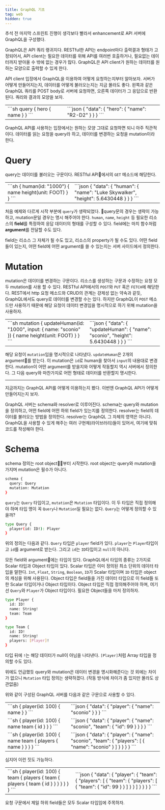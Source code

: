 ```yaml
---
title: GraphQL 기초
tag: web
hidden: true
---
```


추석 전 마지막 스프린트 진행이 생각보다 빨라서 enhancement로 API 서버에 GraphQL을 구성했다.

GraphQL은 API 쿼리 랭귀지다. RESTful한 API는 endpoint마다 출력결과 형태가 고정되어서, API client는 필요한 데이터를 위해 API를 여러번 호출하거나, 필요없는 데이터까지 받아올 수 밖에 없는 경우가 많다. GraphQL은 API client가 원하는 데이터를 원하는 모양으로 출력할 수 있게 한다.

API client 입장에서 GraphQL을 이용하여 어떻게 요청하는지부터 알아보자. 서버가 어떻게 만들어지는지, 데이터를 어떻게 불러오는지는 지금 몰라도 좋다. 왼쪽과 같은 GraphQL 쿼리를 POST body로 서버에 요청하면, 오른쪽 데이터가 그 응답으로 반환된다. 쿼리와 결과의 모양을 보자.

<table>
<td>
<div markdown="1">
```sh
query {
  hero {
    name
  }
}
```
</div>
</td>
<td>
<div markdown="1">
```json
{
  "data": {
    "hero": {
      "name": "R2-D2"
    }
  }
}
```
</div>
</td>
</table>

GraphQL API를 사용하는 입장에서는 원하는 모양 그대로 요청하면 되니 아주 직관적이다. 데이터를 읽는 요청을 query라 하고, 데이터를 변경하는 요청을 mutation이라 한다. 

# Query

query는 데이터를 불러오는 구문이다. RESTful API에서의 `GET` 메소드에 해당한다.

<table>
<td>
<div markdown="1">
```sh
{
  human(id: "1000") {
    name
    height(unit: FOOT)
  }
}
```
</div>
</td>
<td>
<div markdown="1">
```json
{
  "data": {
    "human": {
      "name": "Luke Skywalker",
      "height": 5.6430448
    }
  }
}
```
</div>
</td>
</table>

처음 예제와 다르게 시작 부분에 `query`가 생략되었다. query문의 경우는 생략이 가능하고, mutation문일 경우는 명시 해주어야 한다. `human`, `name`, `height` 등 필요한 리소스의 **field**를 특정하여 응답 데이터의 형태를 구성할 수 있다. field에는 마치 함수처럼 **argument**를 전달할 수도 있다.

field는 리소스 그 자체가 될 수도 있고, 리소스의 property가 될 수도 있다. 어떤 field들이 있는지, 어떤 field에 어떤 argument를 쓸 수 있는지는 서버 사이드에서 정의한다.

# Mutation

mutation은 데이터를 변경하는 구문이다. 리소스를 생성하는 구문과 수정하는 요청 모두 mutation를 사용 할 수 있다. RESTful API에서의 `POST`와 `PUT` 혹은 `FETCH`에 해당한다. REST에서 http 요청 메소드와 CRUD의 관계는 걍제성 없는 약속과 같듯, GraphQL에서도 query로 데이터를 변경할 수는 있다. 하지만 GraphQL이 `POST` 메소드만 사용하기 때문에 해당 요청이 데이터 변경임을 명시적으로 하기 위해 mutation을 사용하자.

<table>
<td>
<div markdown="1">
```sh
mutation {
  updateHuman(id: "1000", input: {
    name: "sconio"
  }) {
    name
    height(unit: FOOT)
  }
}
```
</div>
</td>
<td>
<div markdown="1">
```json
{
  "data": {
    "updateHuman": {
      "name": "sconio",
      "height": 5.6430448
    }
  }
}
```
</div>
</td>
</table>

해당 요청이 `mutation`임을 명시적으로 나타냈다. `updateHuman`은 2개의 argument를 받는다. 이 mutation은 `id`로 human을 찾아서 `input`의 내용대로 변경한다. mutation이 어떤 argument를 받을지와 어떻게 작동할지 역시 서버에서 정의한다. 그 다음 query와 마찬가지로 어떤 형태로 데이터를 반환할지 명시한다.

---

지금까지는 GraphQL API를 어떻게 이용하는지 봤다. 이번엔 GraphQL API가 어떻게 만들어지는지 보자. 

GraphQL 서버는 schema와 resolver로 이루어진다. schema는 query와 mutation을 정의하고, 어떤 field에 어떤 하위 field가 있는지를 정의한다. resolver는 field의 데이터를 불러오는 방법을 정의한다. resolver는 GraphQL 그 자체의 영역은 아니다. GraphQL을 사용할 수 있게 해주는 여러 구현체(라이브러리)들이 있어서, 여기에 맞춰 코드를 작성해야 한다.

# Schema

schema 정의는 root object부터 시작한다. root object는 query와 mutation을 가지며 mutation은 필수가 아니다.
```sh
schema {
  query: Query
  mutation: Mutation
}
```

`query`는 `Query` 타입이고, `mutation`은 `Mutation` 타입이다. 이 두 타입은 직접 정의해야 하며 타입 명이 꼭 `Query`나 `Mutation`일 필요는 없다. `Query`는 어떻게 정의할 수 있을까?

```sh
type Query {
  player(id: ID!): Player
}
```

위의 정의는 다음과 같다. `Query` 타입은 `player` field가 있다. `player`는 `Player`타입이고 `id`를 argument로 받는다. 그리고 `id`는 `ID`타입이고 `null`이 아니다.

모든 field와 argument에는 타입이 있다. GraphQL에서 타입의 종류는 2가지로 Scalar 타입과 Object 타입이 있다. Scalar 타입은 이미 정의된 최소 단위의 데이터 타입을 말한다. `Int`, `Float`, `String`, `Boolean`, `ID`가 Scalar 타입이며 `ID` 타입은 object의 캐싱을 위해 사용된다. Object 타입은 field들을 가진 데이터 타입으로 이 field들 또한 Scalar 타입이거나 Object 타입이다. Object 타입은 직접 정의해주어야 하며, 여기선 `Query`와 `Player`가 Object 타입이다. 필요한 Object들을 마저 정의하자.

```sh
type Player {
  id: ID!
  name: String!
  team: Team
}

type Team {
  id: ID!
  name: String!
  players: [Player]!
}
```

타입 뒤에 `!`는 해당 데이터가 null이 아님을 나타낸다. `[Player]`처럼 Array 타입을 정의할 수도 있다.

위에도 언급했듯 query와 mutation은 데이터 변경을 명시화해준다는 것 외에는 차이가 없으니 `Mutation` 타입 정의는 생략하겠다. (작동 방식에 차이가 좀 있지만 몰라도 상관없음)

위와 같이 구성된 GraphQL 서버를 다음과 같은 구문으로 사용할 수 있다.

<table>
<tr>
<td>
<div markdown="1">
```sh
{
  player(id: 100) {
    name
  }
}
```
</div>
</td>
<td>
<div markdown="1">
```json
{
  "data": {
    "player": {
      "name": "sconio"
    }
  }
}
```
</div>
</td>
</tr>
<tr>
<td>
<div markdown="1">
```sh
{
  player(id: 100) {
    name
    team {
      id
    }
  }
}
```
</div>
</td>
<td>
<div markdown="1">
```json
{
  "data": {
    "player": {
      "name": "sconio",
      "team": {
        "id": 99
      }
    }
  }
}
```
</div>
</td>
</tr>
<tr>
<td>
<div markdown="1">
```sh
{
  player(id: 100) {
    name
    team {
      players {
        name
      }
    }
  }
}
```
</div>
</td>
<td>
<div markdown="1">
```json
{
  "data": {
    "player": {
      "name": "sconio",
      "team": {
        "players": [
          {
            "name": "sconio"
          }
        ]
      }
    }
  }
}
```
</div>
</td>
</tr>
</table>

심지어 이런 짓도 가능하다.

<table>
<td>
<div markdown="1">
```sh
{
  player(id: 100) {
    team {
      players {
        team {
          players {
            team {
              id
            }
          }
        } 
      }
    }
  }
}
```
</div>
</td>
<td>
<div markdown="1">
```json
{
  "data": {
    "player": {
      "team": {
        "players": [
          {
            "team": {
              "players": [
                {
                  "team": {
                    "id": 99
                  }
                }
              ]
            }
          }
        ]
      }
    }
  }
}
```
</div>
</td>
</table>

요청 구문에서 제일 하위 field들은 모두 Scalar 타입임에 주목하자.